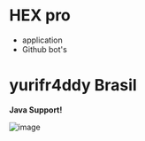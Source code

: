 # HEX pro
- application
- Github bot's
# yurifr4ddy Brasil
**Java Support!**

![image](https://cdn.discordapp.com/avatars/933891035216613446/77e3972bea14cf93189b5dc22dd0e322.webp?size=2048)

